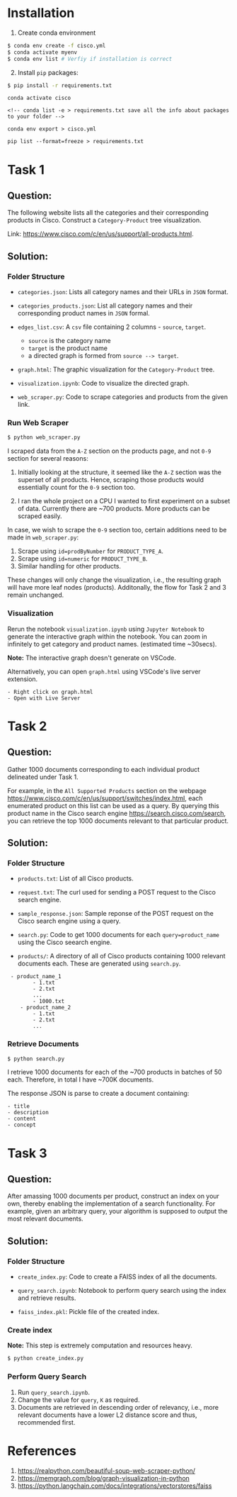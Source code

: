 # Installation

1. Create conda environment

```bash
$ conda env create -f cisco.yml
$ conda activate myenv
$ conda env list # Verfiy if installation is correct
```

2. Install `pip` packages:

```bash
$ pip install -r requirements.txt
```

```
conda activate cisco

<!-- conda list -e > requirements.txt save all the info about packages to your folder -->

conda env export > cisco.yml

pip list --format=freeze > requirements.txt
```

# Task 1

## Question: 

The following website lists all the categories and their corresponding products in Cisco. Construct a `Category-Product` tree visualization.

Link: https://www.cisco.com/c/en/us/support/all-products.html. 

## Solution:

### Folder Structure

- `categories.json`: Lists all category names and their URLs in `JSON` format.

- `categories_products.json`: List all category names and their corresponding product names in `JSON` formal.

- `edges_list.csv`: A `csv` file containing 2 columns - `source`, `target`.
    - `source` is the category name
    - `target` is the product name
    - a directed graph is formed from `source --> target`.

- `graph.html`: The graphic visualization for the `Category-Product` tree.

- `visualization.ipynb`: Code to visualize the directed graph.

- `web_scraper.py`: Code to scrape categories and products from the given link.


### Run Web Scraper

```python
$ python web_scraper.py
```

I scraped data from the `A-Z` section on the products page, and not `0-9` section for several reasons:

1. Initially looking at the structure, it seemed like the `A-Z` section was the superset of all products. Hence, scraping those products would essentially count for the `0-9` section too. 

2. I ran the whole project on a CPU I wanted to first experiment on a subset of data. Currently there are ~700 products. More products can be scraped easily.

In case, we wish to scrape the `0-9` section too, certain additions need to be made in `web_scraper.py`:

1. Scrape using `id=prodByNumber` for `PRODUCT_TYPE_A`.
2. Scrape using `id=numeric` for `PRODUCT_TYPE_B`.
3. Similar handling for other products.

These changes will only change the visualization, i.e., the resulting graph will have more leaf nodes (products). Additonally, the flow for Task 2 and 3 remain unchanged.

### Visualization

Rerun the notebook `visualization.ipynb` using `Jupyter Notebook` to generate the interactive graph within the notebook. You can zoom in infinitely to get category and product names. (estimated time ~30secs).

**Note:** The interactive graph doesn't generate on VSCode.

Alternatively, you can open `graph.html` using VSCode's live server extension.
```
- Right click on graph.html
- Open with Live Server
```


# Task 2

## Question: 

Gather 1000 documents corresponding to each individual product delineated under Task 1.

For example, in the `All Supported Products` section on the webpage https://www.cisco.com/c/en/us/support/switches/index.html, each enumerated product on this list can be used as a query. By querying this product name in the Cisco search engine https://search.cisco.com/search, you can retrieve the top 1000 documents relevant to that particular product.

## Solution:

### Folder Structure

- `products.txt`: List of all Cisco products.

- `request.txt`: The curl used for sending a POST request to the Cisco search engine.

- `sample_response.json`: Sample reponse of the POST request on the Cisco search engine using a query.

- `search.py`: Code to get 1000 documents for each `query=product_name` using the Cisco seearch engine.

- `products/`: A directory of all of Cisco products containing 1000 relevant documents each. These are generated using `search.py`. 
```
 - product_name_1
        - 1.txt
        - 2.txt
        ...
        - 1000.txt
    - product_name_2
        - 1.txt
        - 2.txt
        ...
```

### Retrieve Documents

```python
$ python search.py
```

I retrieve 1000 documents for each of the ~700 products in batches of 50 each. Therefore, in total I have ~700K documents.

The response JSON is parse to create a document containing:
```
- title
- description
- content
- concept
```


# Task 3

## Question: 

After amassing 1000 documents per product, construct an index on your own, thereby enabling the implementation of a search functionality. For example, given an arbitrary query, your algorithm is supposed to output the most relevant documents.

## Solution:

### Folder Structure

- `create_index.py`: Code to create a FAISS index of all the documents.

- `query_search.ipynb`: Notebook to perform query search using the index and retrieve results.

- `faiss_index.pkl`: Pickle file of the created index.

### Create index

**Note:** This step is extremely computation and resources heavy. 

```python
$ python create_index.py
```

### Perform Query Search

1. Run `query_search.ipynb`.
2. Change the value for `query`, `K` as required.
3. Documents are retrieved in descending order of relevancy, i.e., more relevant documents have a lower L2 distance score and thus, recommended first.


# References

1. https://realpython.com/beautiful-soup-web-scraper-python/
2. https://memgraph.com/blog/graph-visualization-in-python
3. https://python.langchain.com/docs/integrations/vectorstores/faiss
